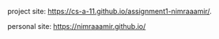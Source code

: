 project site: https://cs-a-11.github.io/assignment1-nimraaamir/.

personal site: https://nimraaamir.github.io/
